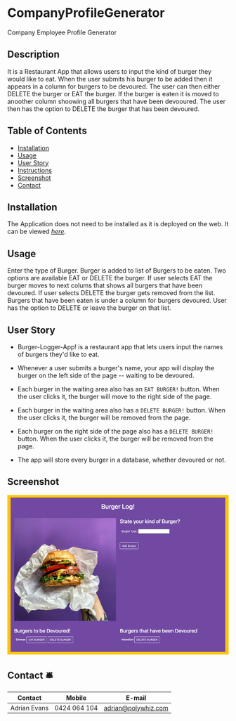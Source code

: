 # CompanyProfileGenerator
Company Employee Profile Generator

## Description
It is a Restaurant App that allows users to input the kind of burger they would like to eat. When the user submits his burger to be added then it appears in a column for burgers to be devoured. The user can then either DELETE the burger or EAT the burger. If the burger is eaten it is moved to anoother column shoowing all burgers that have been devooured. The user then has the option to DELETE the burger that has been devoured. 

## Table of Contents

* [Installation](#installation)
* [Usage](#usage)
* [User Story](#story)
* [Instructions](#Instructions)
* [Screenshot](#screenshot)
* [Contact](#contact)


## Installation
The Application does not need to be installed as it is deployed on the web. It can be viewed _[here](https://cryptic-savannah-68939.herokuapp.com/)_.

## Usage
Enter the type of Burger. Burger is added to list of Burgers to be eaten. Two options are available EAT or DELETE the burger. If user selects EAT the burger moves to next colums that shows all burgers that have been devoured. If user selects DELETE the burger gets removed from the list. Burgers that have been eaten is under a column for burgers devoured. User has the option to DELETE or leave the burger on that list. 

## User Story
* Burger-Logger-App! is a restaurant app that lets users input the names of burgers they'd like to eat.

* Whenever a user submits a burger's name, your app will display the burger on the left side of the page -- waiting to be devoured.

* Each burger in the waiting area also has an `EAT BURGER!` button. When the user clicks it, the burger will move to the right side of the page.

* Each burger in the waiting area also has a `DELETE BURGER!` button. When the user clicks it, the burger will be removed from the page.

* Each burger on the right side of the page also has a `DELETE BURGER!` button. When the user clicks it, the burger will be removed from the page.

* The app will store every burger in a database, whether devoured or not.

## Screenshot
![## Screenshot](https://github.com/AdrianMEvans/Burger-Logger-App/blob/main/Screen-Shot-2021-02-25-at-12.06.03-pm.jpg?raw=true)

## Contact :bellhop_bell:

Contact | Mobile | E-mail
------------ | ------------- | ------------
Adrian Evans | 0424 064 104 | adrian@polywhiz.com
